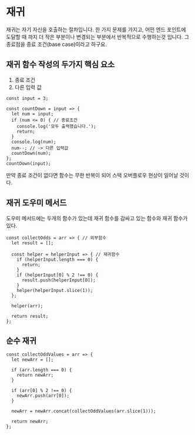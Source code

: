 # 재귀
재귀는 자기 자신을 호출하는 절차입니다.
한 가지 문제를 가지고, 어떤 엔드 포인트에 도달할 때 까지
더 작은 부분이나 변경되는 부분에서 반복적으로 수행하는것 입니다.
그 종료점을 종료 조건(base case)이라고 하구요.


## 재귀 함수 작성의 두가지 핵심 요소
1. 종료 조건
2. 다른 입력 값

```
const input = 3;

const countDown = input => {
  let num = input;
  if (num <= 0) { // 종료조건
    console.log('모두 출력했습니다.');
    return;
  }
  console.log(num);
  num--; // -> 다른 입력값
  countDown(num);                            
};											
countDown(input);
```
만약 종료 조건이 없다면 함수는 무한 반복이 되어 스택 오버플로우 현상이 일어날 것이다.


## 재귀 도우미 메서드
도우미 메서드에는 두개의 함수가 있는데 재귀 함수를 감싸고 있는 함수와 재귀 함수가 있다.

```
const collectOdds = arr => { // 외부함수
  let result = [];

  const helper = helperInput => { // 재귀함수
    if (helperInput.length === 0) {
      return;
    }
    if (helperInput[0] % 2 !== 0) {
      result.push(helperInput[0]);
    }
    helper(helperInput.slice(1));
  };
  
  helper(arr);
  
  return result;
};
```

## 순수 재귀
```
const collectOddValues = arr => {
  let newArr = [];

  if (arr.length === 0) {
    return newArr;
  }

  if (arr[0] % 2 !== 0) {
    newArr.push(arr[0]);
  }

  newArr = newArr.concat(collectOddValues(arr.slice(1)));

  return newArr;
};

```